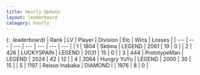 ```yaml
---
title: Hourly Update
layout: leaderboard
category: hourly
---
```


{: .leaderboard}
| Rank | LV | Player | Division | Elo | Wins | Losses |
| --- | --- | --- | --- | --- | --- | --- |
| <span data-change="0">1</span> | 1804 | <span title="ID: 353063">Sktima</span> | LEGEND | <span data-change="0">2061</span> | <span data-change="0">19</span> | <span data-change="0">0</span> |
| <span data-change="0">2</span> | 426 | <span title="ID: 623829">LUCKYSPAIN</span> | LEGEND | <span data-change="0">2031</span> | <span data-change="0">15</span> | <span data-change="0">0</span> |
| <span data-change="0">3</span> | 444 | <span title="ID: 66918">PrototypeMan</span> | LEGEND | <span data-change="0">2024</span> | <span data-change="0">42</span> | <span data-change="0">12</span> |
| <span data-change="1">4</span> | 3064 | <span title="ID: 164871">Hungry YuYu</span> | LEGEND | <span data-change="25">2000</span> | <span data-change="3">30</span> | <span data-change="0">15</span> |
| <span data-change="-1">5</span> | 1197 | <span title="ID: 451068">Reisus Inabaka</span> | DIAMOND I | <span data-change="0">1976</span> | <span data-change="0">8</span> | <span data-change="0">0</span> |